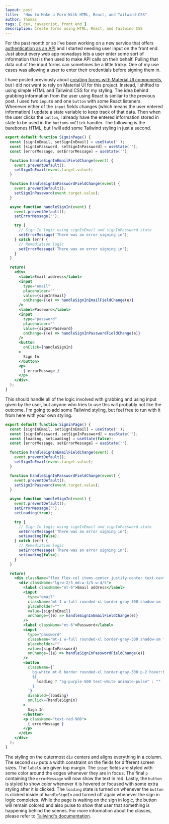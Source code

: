 ```yaml
---
layout: post
title:  "How to Make a Form With HTML, React, and Tailwind CSS"
author: Thomas
tags: [ dev, javascript, front end ]
description: Create forms using HTML, React, and Tailwind CSS
---
```


For the past month or so I've been working on a new service that offers [authentication as an API](https://crowauth.thomasstep.com/) and I started needing user input on the front end. Just about every web app nowadays lets a user enter some sort of information that is then used to make API calls on their behalf. Pulling that data out of the input forms can sometimes be a little tricky. One of my use cases was allowing a user to enter their credentials before signing them in.

I have posted previously about [creating forms with Material UI components](/blog/making-a-form-in-material-ui-with-textfield-and-button), but I did not want to rely on Material UI for this project. Instead, I shifted to using simple HTML and Tailwind CSS for my styling. The idea behind grabbing information from the user using React is similar to the previous post. I used two `input`s and one `button` with some React listeners. Whenever either of the `input` fields changes (which means the user entered information) I update a state variable to keep track of that data. Then when the user clicks the `button`, I already have the entered information stored in state to be used in the `button`s `onClick` handler. The following is the barebones HTML, but I will add some Tailwind styling in just a second.

```jsx
export default function SigninPage() {
  const [signInEmail, setSignInEmail] = useState('');
  const [signInPassword, setSignInPassword] = useState('');
  const [errorMessage, setErrorMessage] = useState('');

  function handleSignInEmailFieldChange(event) {
    event.preventDefault();
    setSignInEmail(event.target.value);
  }

  function handleSignInPasswordFieldChange(event) {
    event.preventDefault();
    setSignInPassword(event.target.value);
  }

  async function handleSignIn(event) {
    event.preventDefault();
    setErrorMessage('');

    try {
      // Sign In logic using signInEmail and signInPassword state
      setErrorMessage('There was an error signing in');
    } catch (err) {
      // Remediation logic
      setErrorMessage('There was an error signing in');
    }
  }

  return(
    <div>
      <label>Email address</label>
      <input
        type="email"
        placeholder=""
        value={signInEmail}
        onChange={(e) => handleSignInEmailFieldChange(e)}
      />
      <label>Password</label>
      <input
        type="password"
        placeholder=""
        value={signInPassword}
        onChange={(e) => handleSignInPasswordFieldChange(e)}
      />
      <button
        onClick={handleSignIn}
      >
        Sign In
      </button>
      <p>
        { errorMessage }
      </p>
    </div>
  );
}
```

This should handle all of the logic involved with grabbing and using input given by the user, but anyone who tries to use this will probably not like the outcome. I'm going to add some Tailwind styling, but feel free to run with it from here with your own styling.

```jsx
export default function SigninPage() {
  const [signInEmail, setSignInEmail] = useState('');
  const [signInPassword, setSignInPassword] = useState('');
  const [loading, setLoading] = useState(false);
  const [errorMessage, setErrorMessage] = useState('');

  function handleSignInEmailFieldChange(event) {
    event.preventDefault();
    setSignInEmail(event.target.value);
  }

  function handleSignInPasswordFieldChange(event) {
    event.preventDefault();
    setSignInPassword(event.target.value);
  }

  async function handleSignIn(event) {
    event.preventDefault();
    setErrorMessage('');
    setLoading(true);

    try {
      // Sign In logic using signInEmail and signInPassword state
      setErrorMessage('There was an error signing in');
      setLoading(false);
    } catch (err) {
      // Remediation logic
      setErrorMessage('There was an error signing in');
      setLoading(false);
    }
  }

  return(
    <div className="flex flex-col items-center justify-center text-center">
      <div className="lg:w-2/5 md:w-3/5 w-4/5">
        <label className="mt-6">Email address</label>
        <input
          type="email"
          className="mt-1 w-full rounded-xl border-gray-300 shadow-sm focus:border-purple-500 focus:ring focus:ring-purple-500 focus:ring-opacity-50"
          placeholder=""
          value={signInEmail}
          onChange={(e) => handleSignInEmailFieldChange(e)}
        />
        <label className="mt-6">Password</label>
        <input
          type="password"
          className="mt-1 w-full rounded-xl border-gray-300 shadow-sm focus:border-purple-500 focus:ring focus:ring-purple-500 focus:ring-opacity-50"
          placeholder=""
          value={signInPassword}
          onChange={(e) => handleSignInPasswordFieldChange(e)}
        />
        <button
          className={`
            bg-white mt-6 border rounded-xl border-gray-300 p-2 hover:bg-purple-500 hover:text-white
            ${
              loading ? "bg-purple-500 text-white animate-pulse" : ""
            }
          `}
          disabled={loading}
          onClick={handleSignIn}
        >
          Sign In
        </button>
        <p className="text-red-900">
          { errorMessage }
        </p>
      </div>
    </div>
  );
}
```

The styling on the outermost `div` centers and aligns everything in a column. The second `div` puts a width constraint on the fields for different screen sizes. The `label`s are given top margin. The `input` fields are styled with some color around the edges whenever they are in focus. The final `p` containing the `errorMessage` will now show the text in red. Lastly, the `button` is styled to show color whenever it is hovered or focused with some extra styling after it is clicked. The `loading` state is turned on whenever the `button` is clicked inside of `handleSignIn` and turned off again whenever the sign in logic completes. While the page is waiting on the sign in logic, the button will remain colored and also pulse to show that user that something is happening behind the scenes. For more information about the classes, please refer to [Tailwind's documentation](https://tailwindcss.com/docs).
